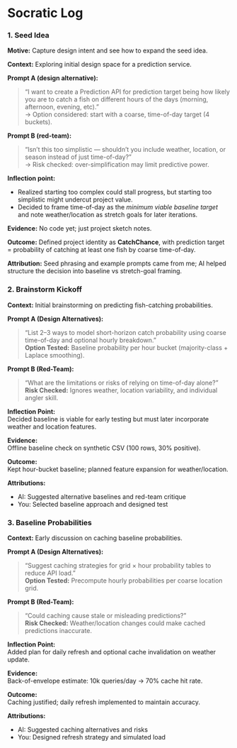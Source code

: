 # Socratic Log

### 1. Seed Idea

**Motive:** Capture design intent and see how to expand the seed idea.  

**Context:** Exploring initial design space for a prediction service.  

**Prompt A (design alternative):**  
> “I want to create a Prediction API for prediction target being how likely you are to catch a fish on different hours of the days (morning, afternoon, evening, etc).”  
→ Option considered: start with a coarse, time-of-day target (4 buckets).  

**Prompt B (red-team):**  
> “Isn’t this too simplistic — shouldn’t you include weather, location, or season instead of just time-of-day?”  
→ Risk checked: over-simplification may limit predictive power.  

**Inflection point:**  
- Realized starting too complex could stall progress, but starting too simplistic might undercut project value.  
- Decided to frame time-of-day as the *minimum viable baseline target* and note weather/location as stretch goals for later iterations.  

**Evidence:** No code yet; just project sketch notes.  

**Outcome:** Defined project identity as **CatchChance**, with prediction target = probability of catching at least one fish by coarse time-of-day.  

**Attribution:** Seed phrasing and example prompts came from me; AI helped structure the decision into baseline vs stretch-goal framing.  

### 2. Brainstorm Kickoff
**Context:** Initial brainstorming on predicting fish-catching probabilities.  

**Prompt A (Design Alternatives):**  
> “List 2–3 ways to model short-horizon catch probability using coarse time-of-day and optional hourly breakdown.”  
**Option Tested:** Baseline probability per hour bucket (majority-class + Laplace smoothing).  

**Prompt B (Red-Team):**  
> “What are the limitations or risks of relying on time-of-day alone?”  
**Risk Checked:** Ignores weather, location variability, and individual angler skill.  

**Inflection Point:**  
Decided baseline is viable for early testing but must later incorporate weather and location features.  

**Evidence:**  
Offline baseline check on synthetic CSV (100 rows, 30% positive).  

**Outcome:**  
Kept hour-bucket baseline; planned feature expansion for weather/location.  

**Attributions:**  
- AI: Suggested alternative baselines and red-team critique  
- You: Selected baseline approach and designed test  

### 3. Baseline Probabilities
**Context:** Early discussion on caching baseline probabilities.  

**Prompt A (Design Alternatives):**  
> “Suggest caching strategies for grid × hour probability tables to reduce API load.”  
**Option Tested:** Precompute hourly probabilities per coarse location grid.  

**Prompt B (Red-Team):**  
> “Could caching cause stale or misleading predictions?”  
**Risk Checked:** Weather/location changes could make cached predictions inaccurate.  

**Inflection Point:**  
Added plan for daily refresh and optional cache invalidation on weather update.  

**Evidence:**  
Back-of-envelope estimate: 10k queries/day → 70% cache hit rate.  

**Outcome:**  
Caching justified; daily refresh implemented to maintain accuracy.  

**Attributions:**  
- AI: Suggested caching alternatives and risks  
- You: Designed refresh strategy and simulated load  